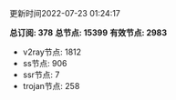 更新时间2022-07-23 01:24:17

**总订阅: 378**
**总节点: 15399**
**有效节点: 2983**
- v2ray节点: 1812
- ss节点: 906
- ssr节点: 7
- trojan节点: 258
